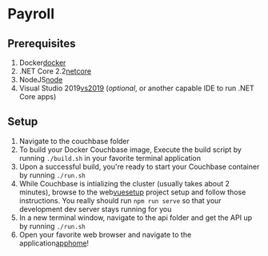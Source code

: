# Payroll

## Prerequisites

1. Docker[docker]
1. .NET Core 2.2[netcore]
1. NodeJS[node]
1. Visual Studio 2019[vs2019] (*optional*, or another capable IDE to run .NET Core apps)

## Setup
1. Navigate to the couchbase folder
1. To build your Docker Couchbase image, Execute the build script by running ```./build.sh``` in your favorite terminal application
1. Upon a successful build, you're ready to start your Couchbase container by running ```./run.sh```
1. While Couchbase is intializing the cluster (usually takes about 2 minutes), browse to the web[vuesetup] project setup and follow those instructions. You really should run ```npm run serve``` so that your development dev server stays running for you
1. In a new terminal window, navigate to the api folder and get the API up by running ```./run.sh```
1. Open your favorite web browser and navigate to the application[apphome]!

[docker]: https://www.docker.com/products/docker-desktop
[netcore]: https://dotnet.microsoft.com/download
[node]: https://nodejs.org/en/download/
[vuesetup]: ./web/README.md
[vs2019]: https://visualstudio.microsoft.com/downloads/
[apphome]: http://payroll.localdev.me:51020